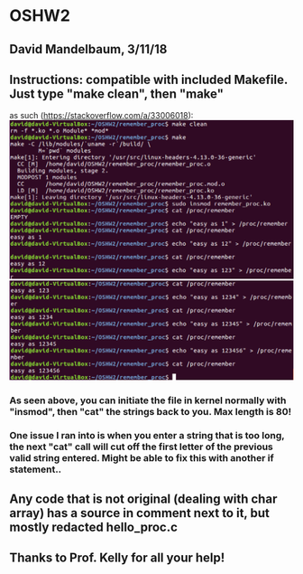 # OSHW2
## David Mandelbaum, 3/11/18
## Instructions: compatible with included Makefile. Just type "make clean", then "make" 
as such (https://stackoverflow.com/a/33006018): 
![Alt text](./image1.png?raw=true "First picture")
![Alt text](./image2.png?raw=true "Second picture")
### As seen above, you can initiate the file in kernel normally with "insmod", then "cat" the strings back to you. Max length is 80!
### One issue I ran into is when you enter a string that is too long, the next "cat" call will cut off the first letter of the previous valid string entered. Might be able to fix this with another if statement.. 
## Any code that is not original (dealing with char array) has a source in comment next to it, but mostly redacted hello_proc.c 
## Thanks to Prof. Kelly for all your help!